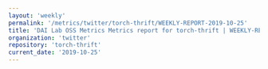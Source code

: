 ```yaml
---
layout: 'weekly'
permalink: '/metrics/twitter/torch-thrift/WEEKLY-REPORT-2019-10-25'
title: 'DAI Lab OSS Metrics Metrics report for torch-thrift | WEEKLY-REPORT-2019-10-25'
organization: 'twitter'
repository: 'torch-thrift'
current_date: '2019-10-25'
---
```

